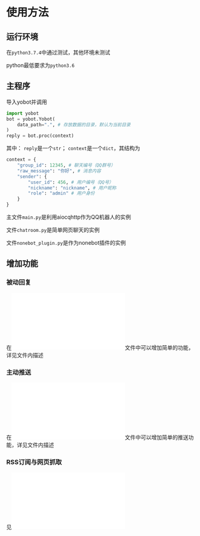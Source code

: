 # 使用方法

## 运行环境

在`python3.7.4`中通过测试，其他环境未测试

python最低要求为`python3.6`

## 主程序

导入yobot并调用

```python
import yobot
bot = yobot.Yobot(
    data_path=".", # 存放数据的目录，默认为当前目录
)
reply = bot.proc(context)
```

其中：
`reply`是一个`str`；
`context`是一个`dict`，其结构为

```python
context = {
    "group_id": 12345, # 聊天编号（QQ群号）
    "raw_message": "你好", # 消息内容
    "sender": {
        "user_id": 456, # 用户编号（QQ号）
        "nickname": "nickname", # 用户昵称
        "role": "admin" # 用户身份
    }
}
```

主文件`main.py`是利用aiocqhttp作为QQ机器人的实例

文件`chatroom.py`是简单网页聊天的实例

文件`nonebot_plugin.py`是作为nonebot插件的实例

## 增加功能

### 被动回复

在![custom.py](./plugins/custom.py)文件中可以增加简单的功能，详见文件内描述

### 主动推送

在![custom_push.py](./plugins/custom_push.py)文件中可以增加简单的推送功能，详见文件内描述

### RSS订阅与网页抓取

见![custom_push.py](./plugins/spider/README.md)
